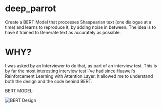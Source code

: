 # deep_parrot

Create a BERT Model that processes Shaspearian text (one dialogue at a time)
and learns to reproduce it, by adding noise in between. The idea is to have
it trained to Generate text as accurately as possible.

# WHY?
I was asked by an Interviewer to do that, as part of an interview test.
This is by far the most interesting interview test I've had since Huawei's Reinforcement Learning with Attention Layer.
It allowed me to understand both the design and the code behind BERT.

BERT MODEL:

![BERT Design](https://peltarion.com/static/bert_encoder_block.svg)
